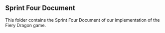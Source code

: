 ## Sprint Four Document
This folder contains the Sprint Four Document of our implementation of the Fiery Dragon game.
